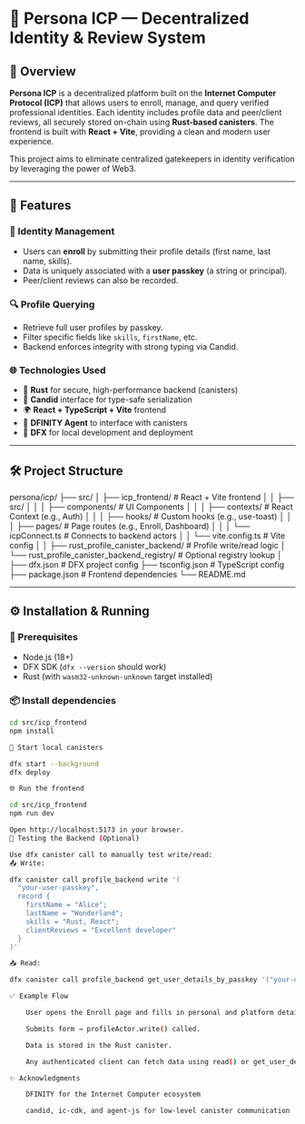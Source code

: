 # 🧠 Persona ICP — Decentralized Identity & Review System

## 📌 Overview

**Persona ICP** is a decentralized platform built on the **Internet Computer Protocol (ICP)** that allows users to enroll, manage, and query verified professional identities. Each identity includes profile data and peer/client reviews, all securely stored on-chain using **Rust-based canisters**. The frontend is built with **React + Vite**, providing a clean and modern user experience.

This project aims to eliminate centralized gatekeepers in identity verification by leveraging the power of Web3.

---

## 🚀 Features

### 🔐 Identity Management
- Users can **enroll** by submitting their profile details (first name, last name, skills).
- Data is uniquely associated with a **user passkey** (a string or principal).
- Peer/client reviews can also be recorded.

### 🔍 Profile Querying
- Retrieve full user profiles by passkey.
- Filter specific fields like `skills`, `firstName`, etc.
- Backend enforces integrity with strong typing via Candid.

### 🌐 Technologies Used
- 🧠 **Rust** for secure, high-performance backend (canisters)
- 💾 **Candid** interface for type-safe serialization
- 🌍 **React + TypeScript + Vite** frontend
- 📡 **DFINITY Agent** to interface with canisters
- 🧪 **DFX** for local development and deployment

---

## 🛠️ Project Structure

persona/icp/
├── src/
│ ├── icp_frontend/ # React + Vite frontend
│ │ ├── src/
│ │ │ ├── components/ # UI Components
│ │ │ ├── contexts/ # React Context (e.g., Auth)
│ │ │ ├── hooks/ # Custom hooks (e.g., use-toast)
│ │ │ ├── pages/ # Page routes (e.g., Enroll, Dashboard)
│ │ │ └── icpConnect.ts # Connects to backend actors
│ │ └── vite.config.ts # Vite config
│
│ ├── rust_profile_canister_backend/ # Profile write/read logic
│ └── rust_profile_canister_backend_registry/ # Optional registry lookup
│
├── dfx.json # DFX project config
├── tsconfig.json # TypeScript config
├── package.json # Frontend dependencies
└── README.md


---

## ⚙️ Installation & Running

### 🧩 Prerequisites
- Node.js (18+)
- DFX SDK (`dfx --version` should work)
- Rust (with `wasm32-unknown-unknown` target installed)

### 📦 Install dependencies
```bash
cd src/icp_frontend
npm install

🔨 Start local canisters

dfx start --background
dfx deploy

🌐 Run the frontend

cd src/icp_frontend
npm run dev

Open http://localhost:5173 in your browser.
🧪 Testing the Backend (Optional)

Use dfx canister call to manually test write/read:
📤 Write:

dfx canister call profile_backend write '(
  "your-user-passkey",
  record {
    firstName = "Alice";
    lastName = "Wonderland";
    skills = "Rust, React";
    clientReviews = "Excellent developer"
  }
)'

📥 Read:

dfx canister call profile_backend get_user_details_by_passkey '("your-user-passkey")'

✅ Example Flow

    User opens the Enroll page and fills in personal and platform details.

    Submits form → profileActor.write() called.

    Data is stored in the Rust canister.

    Any authenticated client can fetch data using read() or get_user_details_by_passkey().

✨ Acknowledgments

    DFINITY for the Internet Computer ecosystem

    candid, ic-cdk, and agent-js for low-level canister communication
